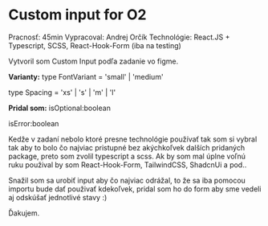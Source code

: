 # Custom input for O2

Pracnosť: 45min
Vypracoval: Andrej Orčík
Technológie: React.JS + Typescript, SCSS, React-Hook-Form (iba na testing)


Vytvoril som Custom Input podľa zadanie vo figme.

**Varianty:**
type FontVariant = 'small' | 'medium'

type Spacing = 'xs' | 's' | 'm' | 'l'

**Pridal som:**
isOptional:boolean

isError:boolean

Kedže v zadaní nebolo ktoré presne technológie používať tak som si vybral tak aby to bolo čo najviac pristupné bez akýchkoľvek dalších pridaných package, preto som zvolil typescript a scss.
Ak by som mal úplne voľnú ruku použival by som React-Hook-Form,  TailwindCSS, ShadcnUi a pod..

Snažil som sa urobiť input aby čo najviac odrážal, to že sa iba pomocou importu bude dať použivať kdekoľvek, pridal som ho do form aby sme vedeli aj odskúšať jednotlivé stavy :) 

Ďakujem.

